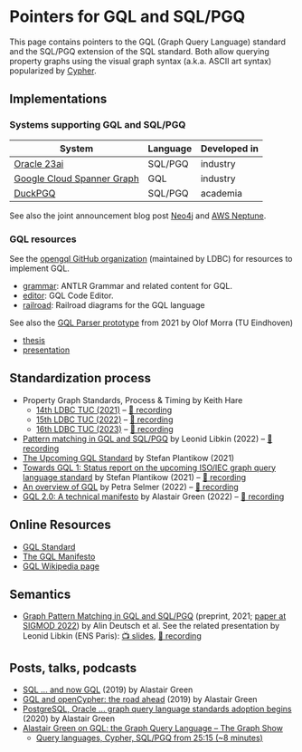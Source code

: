 # Pointers for GQL and SQL/PGQ

This page contains pointers to the GQL (Graph Query Language) standard and the SQL/PGQ extension of the SQL standard. Both allow querying property graphs using the visual graph syntax (a.k.a. ASCII art syntax) popularized by [Cypher](https://en.wikipedia.org/wiki/Cypher_(query_language)).

## Implementations

### Systems supporting GQL and SQL/PGQ

| System | Language | Developed in |
|-|-|-|
| [Oracle 23ai](https://oracle-base.com/articles/23/sql-property-graphs-and-sql-pgq-23) | SQL/PGQ | industry |
| [Google Cloud Spanner Graph](https://cloud.google.com/blog/products/databases/announcing-spanner-graph) | GQL | industry |
| [DuckPGQ](https://github.com/cwida/duckpgq-extension) | SQL/PGQ | academia |

See also the joint announcement blog post [Neo4j](https://neo4j.com/blog/cypher-path-gql/) and [AWS Neptune](https://aws.amazon.com/blogs/database/gql-the-iso-standard-for-graphs-has-arrived/).

### GQL resources

See the [opengql GitHub organization](https://github.com/opengql) (maintained by LDBC) for resources to implement GQL.

* [grammar](https://github.com/opengql/grammar): ANTLR Grammar and related content for GQL.
* [editor](https://github.com/opengql/editor): GQL Code Editor.
* [railroad](https://github.com/opengql/railroad): Railroad diagrams for the GQL language

See also the [GQL Parser prototype](https://github.com/OlofMorra/GQL-parser) from 2021 by Olof Morra (TU Eindhoven)
  * [thesis](https://github.com/OlofMorra/GQL-parser/blob/main/src/main/resources/report/A%20Semantics%20of%20GQL;%20a%20New%20Query%20Language%20forProperty%20Graphs%20Formalized.pdf)
  * [presentation](https://github.com/OlofMorra/GQL-parser/blob/main/src/main/resources/Presentation/Final_presentation_GQL.pdf)

## Standardization process

* Property Graph Standards, Process & Timing by Keith Hare
  * [14th LDBC TUC (2021)](https://datasets.ldbcouncil.org/event/fourteenth-tuc-meeting/attachments/keith-hare-database-language-standards-structure-and-process-sql-pgq.pdf) – [🎥 recording](https://www.youtube.com/watch?v=ZgFCuzods4g)
  * [15th LDBC TUC (2022)](https://datasets.ldbcouncil.org/event/fifteenth-tuc-meeting/attachments/keith-hare-property-graph-standards-process-and-timing.pdf) – [🎥 recording](https://www.youtube.com/watch?v=xFVD3LWnKlc)
  * [16th LDBC TUC (2023)](https://datasets.ldbcouncil.org/event/sixteenth-tuc-meeting/attachments/keith-hare-an-update-on-the-gql-and-sql-pgq-standards-efforts.pdf) – [🎥 recording](https://www.youtube.com/watch?v=LQYkal_0j6E)
* [Pattern matching in GQL and SQL/PGQ](https://datasets.ldbcouncil.org/event/fifteenth-tuc-meeting/attachments/leonid-libkin-pattern-matching-in-gql-and-sql-pgq.pdf) by Leonid Libkin (2022) – [🎥 recording](https://www.youtube.com/watch?v=OvGsa0qLANE)
* [The Upcoming GQL Standard](https://zenodo.org/record/4903293) by Stefan Plantikow (2021)
* [Towards GQL 1: Status report on the upcoming ISO/IEC graph query language standard](https://datasets.ldbcouncil.org/event/fourteenth-tuc-meeting/attachments/stefan-plantikow-gql.pdf) by Stefan Plantikow (2021) – [🎥 recording](https://www.youtube.com/watch?v=z0pN5NwKsgc)
* [An overview of GQL](https://datasets.ldbcouncil.org/event/fifteenth-tuc-meeting/attachments/petra-selmer-towards-gql-v1-a-property-graph-query-language-standard.pdf) by Petra Selmer (2022) – [🎥 recording](https://www.youtube.com/watch?v=tncf2FgyIyo)
* [GQL 2.0: A technical manifesto](https://datasets.ldbcouncil.org/event/fifteenth-tuc-meeting/attachments/alastair-green-gql-2.0-a-technical-manifesto.pdf) by Alastair Green (2022) – [🎥 recording](https://www.youtube.com/watch?v=upIvpYy8C2g)

## Online Resources

* [GQL Standard](https://www.gqlstandards.org/)
* [The GQL Manifesto](https://gql.today/)
* [GQL Wikipedia page](https://en.wikipedia.org/wiki/GQL_Graph_Query_Language)

## Semantics

* [Graph Pattern Matching in GQL and SQL/PGQ](https://arxiv.org/pdf/2112.06217.pdf) (preprint, 2021; [paper at SIGMOD 2022](https://dl.acm.org/doi/abs/10.1145/3514221.3526057)) by Alin Deutsch et al. See the related presentation by Leonid Libkin (ENS Paris): [📺 slides](https://datasets.ldbcouncil.org/event/fifteenth-tuc-meeting/attachments/leonid-libkin-pattern-matching-in-gql-and-sql-pgq.pdf), [🎥 recording](https://youtu.be/OvGsa0qLANE)

## Posts, talks, podcasts

* [SQL ... and now GQL](https://www.linkedin.com/pulse/sql-now-gql-alastair-green/) (2019) by Alastair Green
* [GQL and openCypher: the road ahead](https://s3.amazonaws.com/artifacts.opencypher.org/website/ocim5/videos/oCIM5-day1-3+Alastair+Green+-+GQL+and+openCypher+(21min).mp4) (2019) by Alastair Green
* [PostgreSQL, Oracle ... graph query language standards adoption begins](https://www.linkedin.com/pulse/postgresql-oracle-graph-query-language-standards-adoption-green/) (2020) by Alastair Green
* [Alastair Green on GQL: the Graph Query Language – The Graph Show](https://www.youtube.com/watch?v=2sLTQQel4NM)
  * [Query languages, Cypher, SQL/PGQ from 25:15 (~8 minutes)](https://youtu.be/2sLTQQel4NM?t=1515)
